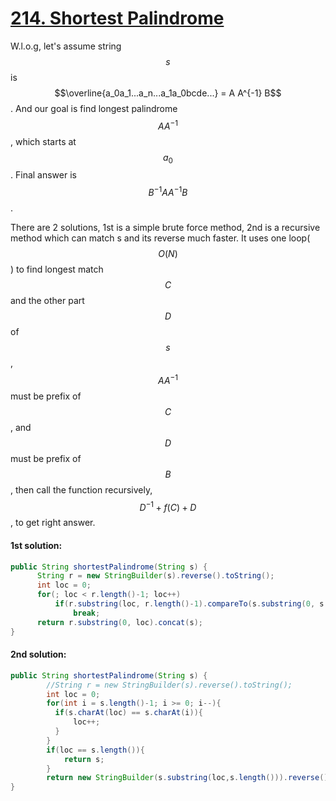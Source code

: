 # [214. Shortest Palindrome](https://leetcode.com/problems/shortest-palindrome/)  
W.l.o.g, let's assume string $$s$$ is $$\overline{a_0a_1...a_n...a_1a_0bcde...} = A A^{-1} B$$ . And our goal is find longest palindrome $$AA^{-1}$$, which starts at $$a_0$$. Final answer is $$B^{-1}AA^{-1}B$$.  

There are 2 solutions, 1st is a simple brute force method, 2nd is a recursive method which can match s and its reverse much faster. It uses one loop( $$O(N)$$ ) to find longest match $$C$$ and the other part $$D$$ of $$s$$, $$AA^{-1}$$ must be prefix of $$C$$ , and $$D$$ must be prefix of $$B$$ , then call the function recursively, $$D^{-1}+f(C)+D$$ , to get right answer.  


#### 1st solution:
```java
public String shortestPalindrome(String s) {
      String r = new StringBuilder(s).reverse().toString();
      int loc = 0;
      for(; loc < r.length()-1; loc++)
          if(r.substring(loc, r.length()-1).compareTo(s.substring(0, s.length()-1-loc)) == 0)
              break;
      return r.substring(0, loc).concat(s);
}
```
#### 2nd solution:
```java
public String shortestPalindrome(String s) {
		//String r = new StringBuilder(s).reverse().toString();
		int loc = 0;
		for(int i = s.length()-1; i >= 0; i--){
		  if(s.charAt(loc) == s.charAt(i)){
		      loc++;
		  } 
		}
		if(loc == s.length()){
		    return s;
		}
        return new StringBuilder(s.substring(loc,s.length())).reverse().toString() + shortestPalindrome(s.substring(0,loc)) + s.substring(loc,s.length()); 
}
```
